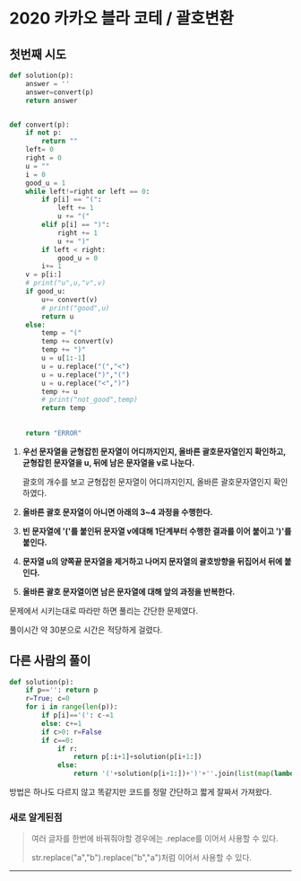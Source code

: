 # 2020 카카오 블라 코테 / 괄호변환

## 첫번째 시도

```python
def solution(p):
    answer = ''
    answer=convert(p)
    return answer


def convert(p):
    if not p:
        return ""
    left= 0
    right = 0
    u = ""
    i = 0
    good_u = 1
    while left!=right or left == 0:
        if p[i] == "(":
            left += 1
            u += "("
        elif p[i] == ")":
            right += 1
            u += ")"
        if left < right:
            good_u = 0
        i+= 1
    v = p[i:]
    # print("u",u,"v",v)
    if good_u:
        u+= convert(v)
        # print("good",u)
        return u
    else:
        temp = "("
        temp += convert(v)
        temp += ")"
        u = u[1:-1]
        u = u.replace("(","<")
        u = u.replace(")","(")
        u = u.replace("<",")")
        temp += u
        # print("not_good",temp)
        return temp
    
    
    return "ERROR"
```

1. __우선 문자열을 균형잡힌 문자열이 어디까지인지, 올바른 괄호문자열인지 확인하고, 균형잡힌 문자열을 u, 뒤에 남은 문자열을 v로 나눈다.__

   괄호의 개수를 보고 균형잡힌 문자열이 어디까지인지, 올바른 괄호문자열인지 확인하였다.

2. __올바른 괄호 문자열이 아니면 아래의 3~4 과정을 수행한다.__

3. __빈 문자열에 '('를 붙인뒤 문자열 v에대해 1단계부터 수행한 결과를 이어 붙이고 ')'를 붙인다.__

4. __문자열 u의 양쪽끝 문자열을 제거하고 나머지 문자열의 괄호방향을 뒤집어서 뒤에 붙인다.__

5. __올바른 괄호 문자열이면 남은 문자열에 대해 앞의 과정을 반복한다.__

문제에서 시키는대로 따라만 하면 풀리는 간단한 문제였다.

풀이시간 약 30분으로 시간은 적당하게 걸렸다.



## 다른 사람의 풀이

```python
def solution(p):
    if p=='': return p
    r=True; c=0
    for i in range(len(p)):
        if p[i]=='(': c-=1
        else: c+=1
        if c>0: r=False
        if c==0:
            if r:
                return p[:i+1]+solution(p[i+1:])
            else:
                return '('+solution(p[i+1:])+')'+''.join(list(map(lambda x:'(' if x==')' else ')',p[1:i]) ))
```

방법은 하나도 다르지 않고 똑같지만 코드를 정말 간단하고 짧게 잘짜서 가져왔다.



### 새로 알게된점

> 여러 글자를 한번에 바꿔줘야할 경우에는 .replace를 이어서 사용할 수 있다.
>
> str.replace("a","b").replace("b","a")처럼 이어서 사용할 수 있다.









___





